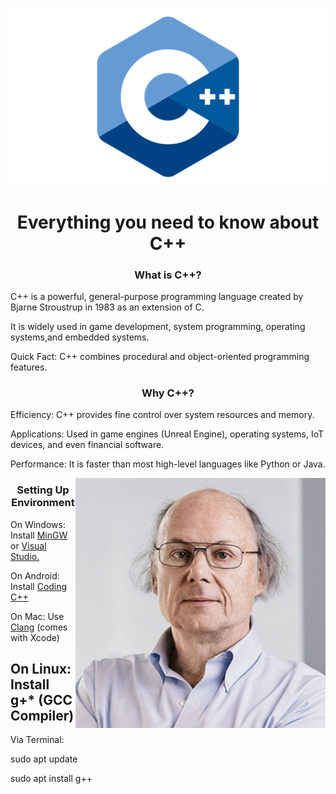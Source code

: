 [![Banner](./C++.png)](https://en.m.wikipedia.org/wiki/C%2B%2B)
<h1 align="center">Everything you need to know about C++</h1>
<h3 align="center">What is C++?</h3>

C++ is a powerful, general-purpose programming language created by Bjarne Stroustrup in 1983 as an extension of C.

It is widely used in game development, system programming, operating systems,and embedded systems.

Quick Fact: C++ combines procedural and object-oriented programming features.

<h3 align="center">Why C++?</h3>

Efficiency: C++ provides fine control over system resources and memory.

Applications: Used in game engines (Unreal Engine), operating systems, IoT devices, and even financial software.

Performance: It is faster than most high-level languages like Python or Java.

<img align="right" alt="profile" width="400" src="./profile.png">

<h3 align="center">Setting Up Environment</h3>

On Windows: Install [MinGW](https://sourceforge.net/projects/mingw/) or [Visual Studio.](https://visualstudio.microsoft.com/the)

On Android: Install [Coding C++](https://play.google.com/store/apps/details?id=com.kvassyu.coding2.cpp)

On Mac: Use [Clang](https://clang.llvm.org/) (comes with Xcode)

On Linux: Install g+* (GCC Compiler)
-
Via Terminal:

sudo apt update

sudo apt install g++
